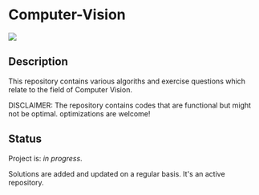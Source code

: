 # Computer-Vision

![](https://img.shields.io/badge/language-Python-green.svg)

## Description

This repository contains various algoriths and exercise questions which relate to the field of Computer Vision. 


DISCLAIMER: The repository contains codes that are functional but might not be optimal. optimizations are welcome!

## Status
Project is: _in progress_.

Solutions are added and updated on a regular basis. It's an active repository. 
